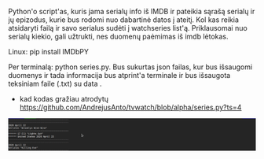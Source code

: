 Python'o script'as, kuris jama serialų info iš IMDB ir pateikia sąrašą serialų ir jų epizodus, kurie bus rodomi nuo dabartinė datos į ateitį. Kol kas reikia atsidaryti failą ir savo serialus sudėti į watchseries list'ą. Priklausomai nuo serialų kiekio, gali užtrukti, nes duomenų paėmimas iš imdb lėtokas.

Linux: pip install IMDbPY

Per terminalą: python series.py. Bus sukurtas json failas, kur bus išsaugomi duomenys ir tada informacija bus atprint'a terminale ir bus išsaugota teksiniam faile (.txt) su data .

* kad kodas gražiau atrodytų https://github.com/AndrejusAnto/tvwatch/blob/alpha/series.py?ts=4

![Alt Text](https://github.com/AndrejusAnto/tvwatch/blob/alpha/demo.gif)

